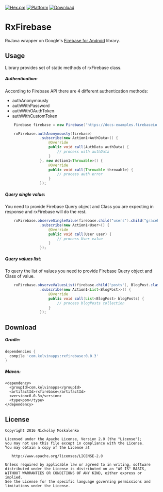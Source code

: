 [![Hex.pm](https://img.shields.io/hexpm/l/plug.svg)](http://www.apache.org/licenses/LICENSE-2.0) [![Platform](https://img.shields.io/badge/platform-android-green.svg)](http://developer.android.com/index.html)
[![Download](https://api.bintray.com/packages/kelvin/maven/rxfirebase/images/download.svg) ](https://bintray.com/kelvin/maven/rxfirebase/_latestVersion)

# RxFirebase

RxJava wrapper on Google's [Firebase for Android](https://www.firebase.com/docs/android/) library.


## Usage
Library provides set of static methods of rxFirebase class.

##### Authentication:

According to Firebase API there are 4 different authentication methods:
- authAnonymously
- authWithPassword
- authWithOAuthToken
- authWithCustomToken


```java
    Firebase firebase = new Firebase("https://docs-examples.firebaseio.com/android/saving-data/fireblog");

    rxFirebase.authAnonymously(firebase)
                .subscribe(new Action1<AuthData>() {
                    @Override
                    public void call(AuthData authData) {
                        // process with authData
                    }
                }, new Action1<Throwable>() {
                    @Override
                    public void call(Throwable throwable) {
                        // process auth error
                    }
                });
```

##### Query single value:
You need to provide Firebase Query object and Class you are expecting in response and rxFirebase will do the rest.

```java
    rxFirebase.observeSingleValue(firebase.child("users").child("gracehop"), User.class)
                .subscribe(new Action1<User>() {
                    @Override
                    public void call(User user) {
                        // process User value
                    }
                });
```

##### Query values list:
To query the list of values you need to provide Firebase Query object and Class of value.

```java
    rxFirebase.observeValuesList(firebase.child("posts"), BlogPost.class)
                .subscribe(new Action1<List<BlogPost>>() {
                    @Override
                    public void call(List<BlogPost> blogPosts) {
                        // process blogPosts collection
                    }
                });
```


## Download

##### Gradle:
```groovy
dependencies {
  compile 'com.kelvinapps:rxfirebase:0.0.3'
}
```

##### Maven:
```
<dependency>
  <groupId>com.kelvinapps</groupId>
  <artifactId>rxfirebase</artifactId>
  <version>0.0.3</version>
  <type>pom</type>
</dependency>
```


## License
    Copyright 2016 Nickolay Moskalenko

    Licensed under the Apache License, Version 2.0 (the "License");
    you may not use this file except in compliance with the License.
    You may obtain a copy of the License at

       http://www.apache.org/licenses/LICENSE-2.0

    Unless required by applicable law or agreed to in writing, software
    distributed under the License is distributed on an "AS IS" BASIS,
    WITHOUT WARRANTIES OR CONDITIONS OF ANY KIND, either express or implied.
    See the License for the specific language governing permissions and
    limitations under the License.
